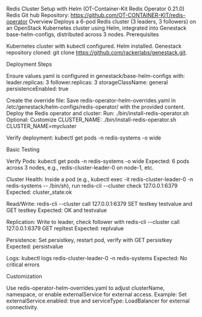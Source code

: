 Redis Cluster Setup with Helm (OT-Container-Kit Redis Operator 0.21.0)
Redis Git hub Repository: https://github.com/OT-CONTAINER-KIT/redis-operator
Overview
Deploys a 6-pod Redis cluster (3 leaders, 3 followers) on an OpenStack Kubernetes cluster using Helm, integrated into Genestack base-helm-configs, distributed across 3 nodes.
Prerequisites

Kubernetes cluster with kubectl configured.
Helm installed.
Genestack repository cloned: git clone https://github.com/rackerlabs/genestack.git.

Deployment Steps

Ensure values.yaml is configured in genestack/base-helm-configs with:
leader.replicas: 3
follower.replicas: 3
storageClassName: general
persistenceEnabled: true


Create the override file: Save redis-operator-helm-overrides.yaml in /etc/genestack/helm-configs/redis-operator/ with the provided content.
Deploy the Redis operator and cluster:
Run: ./bin/install-redis-operator.sh
Optional: Customize CLUSTER_NAME: ./bin/install-redis-operator.sh CLUSTER_NAME=mycluster


Verify deployment: kubectl get pods -n redis-systems -o wide

Basic Testing

Verify Pods: kubectl get pods -n redis-systems -o wide
Expected: 6 pods across 3 nodes, e.g., redis-cluster-leader-0 on node-1, etc.


Cluster Health: Inside a pod (e.g., kubectl exec -it redis-cluster-leader-0 -n redis-systems -- /bin/sh), run redis-cli --cluster check 127.0.0.1:6379
Expected: cluster_state:ok


Read/Write: redis-cli --cluster call 127.0.0.1:6379 SET testkey testvalue and GET testkey
Expected: OK and testvalue


Replication: Write to leader, check follower with redis-cli --cluster call 127.0.0.1:6379 GET repltest
Expected: replvalue


Persistence: Set persistkey, restart pod, verify with GET persistkey
Expected: persistvalue


Logs: kubectl logs redis-cluster-leader-0 -n redis-systems
Expected: No critical errors


Customization

Use redis-operator-helm-overrides.yaml to adjust clusterName, namespace, or enable externalService for external access.
Example: Set externalService.enabled: true and serviceType: LoadBalancer for external connectivity.
